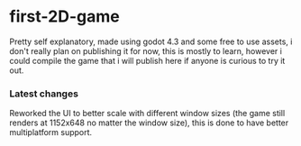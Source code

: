 # first-2D-game
Pretty self explanatory, made using godot 4.3 and some free to use assets, i don't really plan on publishing it for now, this is mostly to learn, however i could compile the game that i will publish here if anyone is curious to try it out.
### Latest changes
Reworked the UI to better scale with different window sizes (the game still renders at 1152x648 no matter the window size), this is done to have better multiplatform support.
